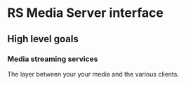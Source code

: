 # RS Media Server interface

## High level goals

### Media streaming services

The layer between your your media and the various clients.
